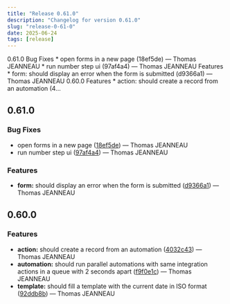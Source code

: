 ```yaml
---
title: "Release 0.61.0"
description: "Changelog for version 0.61.0"
slug: "release-0-61-0"
date: 2025-06-24
tags: [release]
---
```


<p class="before-truncate"> 0.61.0   Bug Fixes  * open forms in a new page (18ef5de) — Thomas JEANNEAU * run number step ui (97af4a4) — Thomas JEANNEAU    Features  * form: should display an error when the form is submitted (d9366a1) — Thomas JEANNEAU   0.60.0   Features  * action: should create a record from an automation (4...</p>

<!-- truncate -->

## 0.61.0

### Bug Fixes

* open forms in a new page ([18ef5de](https://github.com/latechforce/engine/commit/18ef5debc660ca92f24d1e8e8f1468b0172663f8)) — Thomas JEANNEAU
* run number step ui ([97af4a4](https://github.com/latechforce/engine/commit/97af4a42b2842f63ae002dfa4cef39366a6f9532)) — Thomas JEANNEAU


### Features

* **form:** should display an error when the form is submitted ([d9366a1](https://github.com/latechforce/engine/commit/d9366a18ebb856c71991d70e02afd45d432b9ae8)) — Thomas JEANNEAU

## 0.60.0

### Features

* **action:** should create a record from an automation ([4032c43](https://github.com/latechforce/engine/commit/4032c43d173a35b2708a71b2e50ea35de6701cf8)) — Thomas JEANNEAU
* **automation:** should run parallel automations with same integration actions in a queue with 2 seconds apart ([f9f0e1c](https://github.com/latechforce/engine/commit/f9f0e1c1184b047c2349f65ba26c3c4265cb6e7a)) — Thomas JEANNEAU
* **template:** should fill a template with the current date in ISO format ([92ddb8b](https://github.com/latechforce/engine/commit/92ddb8b17d76600dbe5e2343fc29b71e64886acd)) — Thomas JEANNEAU
